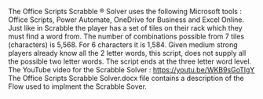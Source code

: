 The Office Scripts Scrabble ® Solver uses the following Microsoft tools :  Office Scripts, Power Automate, OneDrive for Business and Excel Online. Just like in Scrabble the player has a set of tiles on their rack which they must find a word from. The number of combinations possible from 7 tiles (characters) is 5,568. For 6 characters it is 1,584. Given medium strong players already know all the 2 letter words, this script, does not supply all the possible two letter words. The script ends at the three letter word level.  
The YouTube video for the Scrabble Solver : https://youtu.be/WKB9sGoTlgY
The Office Scripts Scrabble Solver.docx file contains a description of the Flow used to implment the Scrabble Sover. 
